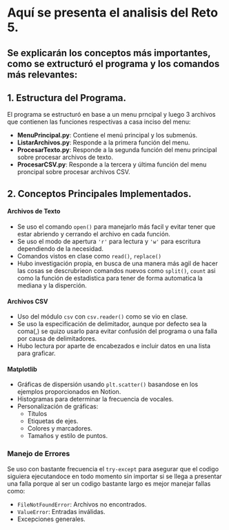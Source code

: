 # Aquí se presenta el analisis del Reto 5.

## Se explicarán los conceptos más importantes, como se extructuró el programa y los comandos más relevantes:

## 1. Estructura del Programa.

El programa se estructuró en base a un menu prncipal y luego 3 archivos que contienen las funciones respectivas a casa inciso del menu:

- **MenuPrincipal.py**: Contiene el menú principal y los submenús.
- **ListarArchivos.py**: Responde a la primera función del menu.
- **ProcesarTexto.py**: Responde a la segunda función del menu principal sobre procesar archivos de texto.
- **ProcesarCSV.py**: Responde a la tercera y última función del menu proncipal sobre procesar archivos CSV.

## 2. Conceptos Principales Implementados.

#### Archivos de Texto
- Se uso el comando `open()` para manejarlo más facil y evitar tener que estar abriendo y cerrando el archivo en cada función.
- Se uso el modo de apertura `'r'` para lectura y `'w'` para escritura dependiendo de la necesidad.
- Comandos vistos en clase como `read()`, `replace()`
- Hubo investigación propia, en busca de una manera más agil de hacer las cosas se descrubrieon comandos nuevos como `split()`, `count` asi como la función de estadistica para tener de forma automatica la mediana y la disperción.

#### Archivos CSV
- Uso del módulo `csv` con `csv.reader()` como se vio en clase.
- Se uso la especificación de delimitador, aunque por defecto sea la coma(,) se quizo usarlo para evitar confusión del programa o una falla por causa de delimitadores.
- Hubo lectura por aparte de encabezados e incluir datos en una lista para graficar.

#### Matplotlib
- Gráficas de dispersión usando `plt.scatter()` basandose en los ejemplos proporcionados en Notion.
- Histogramas para determinar la frecuencia de vocales.
- Personalización de gráficas:
  - Títulos
  - Etiquetas de ejes.
  - Colores y marcadores.
  - Tamaños y estilo de puntos.

### Manejo de Errores

Se uso con bastante frecuencia el `try-except` para asegurar que el codigo siguiera ejecutandoce en todo momento sin importar si se llega a presentar una falla porque al ser un codigo bastante largo es mejor manejar fallas como:
- `FileNotFoundError`: Archivos no encontrados.
- `ValueError`: Entradas inválidas.
- Excepciones generales.
